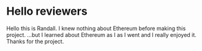 # Hello reviewers

Hello this is Randall.  I knew nothing about Ethereum before making this project.
  ...but I learned about Ethereum as I as I went and I really enjoyed it.  Thanks for the project.

